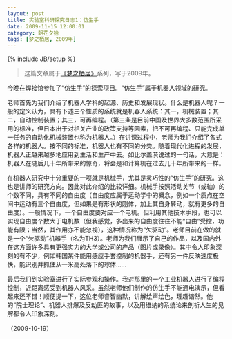 ```yaml
---
layout: post
title: 实验室科研探究日志1：仿生手
date: 2009-11-15 12:00:01
category: 朝花夕拾
tags: [梦之栖居, 2009年]
---
```

{% include JB/setup %}

> 这篇文章属于[《梦之栖居》](/posts/where-the-dreams-reside/)系列，写于2009年。
	
<!--more-->

今晚在焊接馆参加了“仿生手”的探索项目。“仿生手”属于机器人领域的研究。

老师首先为我们介绍了机器人学科的起源、历史和发展现状。什么是机器人呢？一般的定义认为，具有下述三个性质的系统就是机器人系统：其一，机械装置；其二，自动控制装置；其三，可再编程。（第三条是目前中国及世界大多数范围所采用的标准，但日本出于对相关产业的政策支持等因素，把不可再编程、只能完成单一任务的自动化机械装置也称为机器人。）在讲课过程中，老师为我们介绍了各式各样的机器人。按不同的标准，机器人也有不同的分类。随着现代化进程的发展，机器人正越来越多地应用到生活和生产中去。如比尔盖茨说过的一句话，大意是：机器人在随后几十年所带来的惊奇，将会是和计算机在过去几十年所带来的一样。

在机器人研究中十分重要的一项就是机械手，尤其是灵巧性的“仿生手”的研究。这也是讲师的研究方向。因此对此介绍的比较详细。机械手按照活动关节（或轴）的个数不同，具有不同的自由度（自由度应属于运动学中的概念，例如一个质点在空间中运动有三个自由度，但如果是有形状的刚体，加上其自身转动，就有更多的自由度）。一般情况下，一个自由度要对应一个电机。但利用其他技术手段，也可以实现自由度个数大于电机数（但我感觉，多出来的自由度往往不能“自由”受控，功能有限；当然，其作用亦不能忽视），这种情况称为“欠驱动”。老师目前在做的就是一个“欠驱动”机器手（名为TH3）。老师为我们展示了自己的作品，以及国内外在这方面许多具有更强实力的大学或公司的产品（图片或录像）。其中令人印象深刻的有不少，例如韩国某件能用感应手套控制的机器手，还有另一件反映速度极快，能识别并抓住从一米高处落下的球体……

最后我们到实验室进行了实际参观和操作。我对那里的一个工业机器人进行了编程控制，近距离感受到机器人风采。虽然老师他们制作的仿生手不能通电演示，但看起来还不错！顺便提一下，这位老师睿智幽默，讲解绘声绘色，理趣谐然。他的“院士理论”、机器人排爆及反劫匪的故事，以及用维纳的系统论来剖析人生的见解都令人印象深刻。

（2009-10-19）